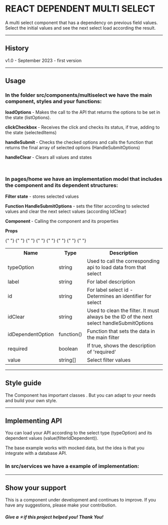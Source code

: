 # REACT DEPENDENT MULTI SELECT

A multi select component that has a dependency on previous field values. Select the initial values and see the next select load according the result.

<hr/>
   <h2> History</h2>
    v1.0 - September 2023 - first version
    <hr />
    <h2> Usage</h2>
    <h3>
     In the folder <strong>src/components/multiselect</strong> we have the main
     component, styles and your functions:
    </h3>
    <p>
     <strong>loadOptions </strong>- Makes the call to the API that returns the
     options to be set in the state (listOptions).
    </p>
    <p>
     <strong>clickCheckbox </strong>- Receives the click and checks its status,
     if true, adding to the state (selectedItems)
    </p>
    <p>
     <strong>handleSubmit </strong>- Checks the checked options and calls the
     function that returns the final array of selected options
     (HandleSubmitOptions)
    </p>
    <p>
     <strong>handleClear </strong>- Clears all values and states
    </p>
       <code>
</code>
    <h3>
     In <strong>pages/home</strong> we have an implementation model that
     includes the component and its dependent structures:
    </h3>
    <p>
     <strong>Filter state</strong> - stores selected values
    </p>
    <p>
     <strong>Function HandleSubmitOptions </strong> - sets the filter according
     to selected values and clear the next select values (according IdClear)
    </p>
    <p>
     <strong> Component </strong> - Calling the component and its properties
    </p>
    <p>
     <strong>Props</strong>
    </p>
    <table>
     <tr>
      <th>Name</th>
      <th>Type</th>
      <th>Description</th>
     </tr>
     <tr>
      <td>typeOption</td>
      <td  >string</td>{" "}
      <td>Used to call the corresponding api to load data from that select</td>
     </tr>
     <tr>
      <td>label</td>{" "}
      <td  >string</td>{" "}
      <td>For label description</td>
     </tr>
     <tr>
      <td>id</td>{" "}
      <td  >string</td>
      <td>For label select id - Determines an identifier for select</td>
     </tr>
     <tr>
      <td>idClear</td>{" "}
      <td  >string</td>
      <td>
       Used to clean the filter. It must always be the ID of the next select
       handleSubmitOptions
      </td>
     </tr>
     <tr>
      <td>idDependentOption</td>{" "}
      <td  >function()</td>
      <td>Function that sets the data in the main filter</td>
     </tr>
     <tr>
      <td>required</td>{" "}
      <td  >boolean</td>
      <td>If true, shows the description of 'required'</td>
     </tr>
     <tr>
      <td>value</td>{" "}
      <td  >string[]</td>
      <td>Select filter values</td>
     </tr>
    </table>
    <hr />
    <h2>Style guide</h2>
    <p>
     The Component has important classes . But you can adapt to your needs and
     build your own style.
    </p>
    <hr />
    <h2>Implementing API</h2>
    <p>
     You can load your API according to the select type (typeOption) and its
     dependent values (value(filterIdDependent)).
    </p>
    <p>
     The base example works with mocked data, but the idea is that you integrate
     with a database API.
    </p>
    <h3>
     In <strong>src/services</strong> we have a example of implementation:
    </h3>
    <hr />
    <h2>Show your support</h2>
    <p>
     This is a component under development and continues to improve. If you have
     any suggestions, please make your contribution.
    </p>
    <h5>Give a ⭐️ if this project helped you! Thank You!</h5>

